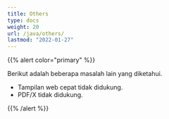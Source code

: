 ```yaml
---
title: Others
type: docs
weight: 20
url: /java/others/
lastmod: "2022-01-27"
---
```


{{% alert color="primary" %}}

Berikut adalah beberapa masalah lain yang diketahui.

- Tampilan web cepat tidak didukung.
- PDF/X tidak didukung.

{{% /alert %}}